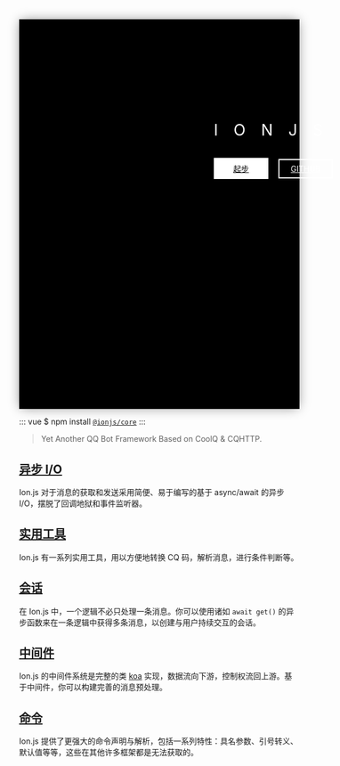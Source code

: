 <div class="homepage-header">
    <div class="homepage-header--positioner">
        <h1 class="homepage-header-title">Ionjs</h1>
        <div class="homepage-header-link">
            <a href="/guide/" class="homepage-header-link-item homepage-header-link-item--start">起步</a>
            <a href="https://github.com/ionjs-dev/ionjs" class="homepage-header-link-item homepage-header-link-item--gh">GITHUB</a>
        </div>
    </div>
</div>

::: vue
$ npm install [`@ionjs/core`](https://npmjs.com/package/@ionjs/core)
:::

> Yet Another QQ Bot Framework Based on CoolQ & CQHTTP.

## [异步 I/O](/guide/using-sessions.html#使用上下文与用户交互)
Ion.js 对于消息的获取和发送采用简便、易于编写的基于 async/await 的异步 I/O，摆脱了回调地狱和事件监听器。

## [实用](/api/namespaces.html)[工具](/api/classes.html#botwhen)
Ion.js 有一系列实用工具，用以方便地转换 CQ 码，解析消息，进行条件判断等。

## [会话](/guide/using-sessions.html)
在 Ion.js 中，一个逻辑不必只处理一条消息。你可以使用诸如 `await get()` 的异步函数来在一条逻辑中获得多条消息，以创建与用户持续交互的会话。

## [中间件](/guide/using-middlewares.html)
Ion.js 的中间件系统是完整的类 [koa](https://koajs.com) 实现，数据流向下游，控制权流回上游。基于中间件，你可以构建完善的消息预处理。

## [命令](/guide/using-commands.html)
Ion.js 提供了更强大的命令声明与解析，包括一系列特性：具名参数、引号转义、默认值等等，这些在其他许多框架都是无法获取的。

<style>
    .homepage-header,
    .homepage-header * {
        box-sizing: border-box;
    }

    .homepage-header {
        background-color: black;
        background-repeat: no-repeat;
        background-size: cover;
        width: 100%;
        box-shadow: gray 0 0 20px -3px;
    }

    .homepage-header-title {
        color: white;
        font-weight: normal;
        text-transform: uppercase;
        letter-spacing: 1em;
    }

    .homepage-header-link-item {
        display: inline-block;
        width: 7em;
        padding: 0.5em;
        margin: 1em 1em 0 0;
        border: solid 2px #fff;
        color: #fff;
        text-align: center;
        transition: 0.1s;
    }

    .homepage-header-link-item:hover {
        box-shadow: gray 0 0 20px;
    }

    .homepage-header-link-item:active {
        box-shadow: gray 0 0 10px;
    }

    .homepage-header-link-item--start {
        background-color: white;
        color: black;
    }

    .homepage-header--positioner {
        width: auto;
    }

    @media (min-width: 700px) {
        .homepage-header {
            background-image: url("/static/background-wide.svg");
            height: 700px;
        }
        .homepage-header--positioner {
            position: relative;
            left: 25em;
            top: 13em;
        }
    }

    @media (max-width: 700px) and (min-width: 500px) {
        .homepage-header {
            background-image: url("/static/background-narrow.svg");
            height: 650px;
        }
        .homepage-header--positioner {
            position: relative;
            top: 70vw;
            text-align: center;
            left: -13vw;
        }
    }

    @media (max-width: 500px) {
        .homepage-header {
            background-image: url("/static/background-narrow.svg");
            height: 550px;
        }
        .homepage-header--positioner {
            transform: translateX(calc(70vw - 12em)) translateY(70vw);
        }
        .homepage-header-link {
            width: 7em;
        }
    }

    @media (min-width: 420px) and (max-width: 500px) {
        .homepage-header--positioner {
            transform: translateX(calc(70vw - 14em)) translateY(70vw);
        }
    }
</style>